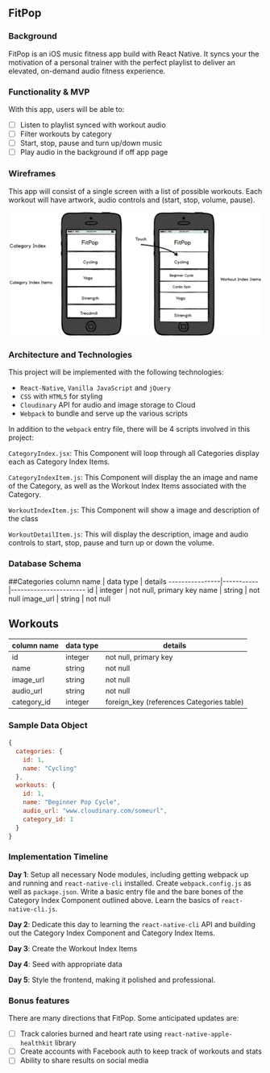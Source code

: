 ## FitPop

### Background

FitPop is an iOS music fitness app build with React Native. It syncs your the motivation of a personal trainer with the perfect playlist to deliver an elevated, on-demand audio fitness experience.

### Functionality & MVP  

With this app, users will be able to:

- [ ] Listen to playlist synced with workout audio
- [ ] Filter workouts by category
- [ ] Start, stop, pause and turn up/down music
- [ ] Play audio in the background if off app page

### Wireframes

This app will consist of a single screen with a list of possible workouts. Each workout will have artwork, audio controls and (start, stop, volume, pause).

![wireframe](./FitPop.png)

### Architecture and Technologies

This project will be implemented with the following technologies:

- `React-Native`, `Vanilla JavaScript` and `jQuery`
- `CSS` with `HTML5` for styling
- `Cloudinary` API for audio and image storage to Cloud
- `Webpack` to bundle and serve up the various scripts

In addition to the `webpack` entry file, there will be 4 scripts involved in this project:

`CategoryIndex.jsx`: This Component will loop through all Categories display each as Category Index Items.

`CategoryIndexItem.js`: This Component will display the an image and name of the Category, as well as the Workout Index Items associated with the Category.  

`WorkoutIndexItem.js`: This Component will show a image and description of the class

`WorkoutDetailItem.js`: This will display the description, image and audio controls to start, stop, pause and turn up or down the volume.

### Database Schema

##Categories
column name     | data type | details
----------------|-----------|-----------------------
id              | integer   | not null, primary key
name            | string    | not null
image_url       | string    | not null


## Workouts
column name     | data type | details
----------------|-----------|-----------------------
id              | integer   | not null, primary key
name            | string    | not null
image_url       | string    | not null
audio_url       | string    | not null
category_id     | integer   | foreign_key (references Categories table)


### Sample Data Object
```js
{
  categories: {
    id: 1,
    name: "Cycling"
  },
  workouts: {
    id: 1,
    name: "Beginner Pop Cycle",
    audio_url: "www.cloudinary.com/someurl",
    category_id: 1
  }
}
```

### Implementation Timeline

**Day 1**: Setup all necessary Node modules, including getting webpack up and running and `react-native-cli` installed.  Create `webpack.config.js` as well as `package.json`. Write a basic entry file and the bare bones of the Category Index Component outlined above.  Learn the basics of `react-native-cli.js`.

**Day 2**: Dedicate this day to learning the `react-native-cli` API and building out the Category Index Component and Category Index Items.

**Day 3**: Create the Workout Index Items

**Day 4**: Seed with appropriate data

**Day 5**: Style the frontend, making it polished and professional.


### Bonus features

There are many directions that FitPop.  Some anticipated updates are:
- [ ] Track calories burned and heart rate using `react-native-apple-healthkit` library
- [ ] Create accounts with Facebook auth to keep track of workouts and stats
- [ ] Ability to share results on social media
